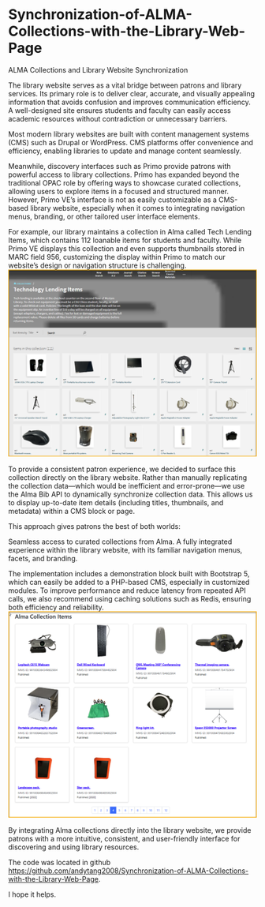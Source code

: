 # Synchronization-of-ALMA-Collections-with-the-Library-Web-Page
ALMA Collections and Library Website Synchronization

The library website serves as a vital bridge between patrons and library services. Its primary role is to deliver clear, accurate, and visually appealing information that avoids confusion and improves communication efficiency. A well-designed site ensures students and faculty can easily access academic resources without contradiction or unnecessary barriers.

Most modern library websites are built with content management systems (CMS) such as Drupal or WordPress. CMS platforms offer convenience and efficiency, enabling libraries to update and manage content seamlessly.

Meanwhile, discovery interfaces such as Primo provide patrons with powerful access to library collections. Primo has expanded beyond the traditional OPAC role by offering ways to showcase curated collections, allowing users to explore items in a focused and structured manner. However, Primo VE’s interface is not as easily customizable as a CMS-based library website, especially when it comes to integrating navigation menus, branding, or other tailored user interface elements.

For example, our library maintains a collection in Alma called Tech Lending Items, which contains 112 loanable items for students and faculty. While Primo VE displays this collection and even supports thumbnails stored in MARC field 956, customizing the display within Primo to match our website’s design or navigation structure is challenging.
![ALMA Collection Display](Picture1.png)

To provide a consistent patron experience, we decided to surface this collection directly on the library website. Rather than manually replicating the collection data—which would be inefficient and error-prone—we use the Alma Bib API to dynamically synchronize collection data. This allows us to display up-to-date item details (including titles, thumbnails, and metadata) within a CMS block or page.

This approach gives patrons the best of both worlds:

Seamless access to curated collections from Alma.
A fully integrated experience within the library website, with its familiar navigation menus, facets, and branding.

The implementation includes a demonstration block built with Bootstrap 5, which can easily be added to a PHP-based CMS, especially in customized modules. To improve performance and reduce latency from repeated API calls, we also recommend using caching solutions such as Redis, ensuring both efficiency and reliability.
![Library Webpage Display](Picture2.png)

By integrating Alma collections directly into the library website, we provide patrons with a more intuitive, consistent, and user-friendly interface for discovering and using library resources.

The code was located in github https://github.com/andytang2008/Synchronization-of-ALMA-Collections-with-the-Library-Web-Page. 

I hope it helps.

 






